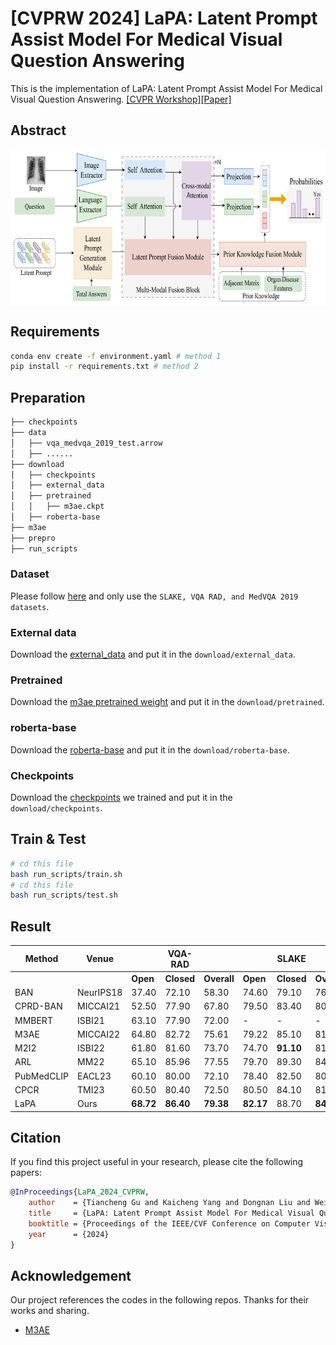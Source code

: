 # [CVPRW 2024] LaPA: Latent Prompt Assist Model For Medical Visual Question Answering
This is the implementation of LaPA: Latent Prompt Assist Model For Medical Visual Question Answering. [[CVPR Workshop]](https://ai-medical-image-analysis.github.io/4th/)[[Paper]]()
## Abstract
<div  align="center">    
<img src="./imgs/main_structure.png" 
width = "700" height = "250" 
alt="1" align=center />
</div>

## Requirements
```bash
conda env create -f environment.yaml # method 1
pip install -r requirements.txt # method 2
```

## Preparation
```bash
├── checkpoints
├── data
│   ├── vqa_medvqa_2019_test.arrow
│   ├── ......
├── download
│   ├── checkpoints
│   ├── external_data
│   ├── pretrained
│   │   ├── m3ae.ckpt
│   ├── roberta-base
├── m3ae
├── prepro
├── run_scripts
```
### Dataset
Please follow [here](https://github.com/zhjohnchan/M3AE?tab=readme-ov-file#1-dataset-preparation-1) and only use the `SLAKE, VQA RAD, and MedVQA 2019 datasets`.

### External data
Download the [external_data](https://unisydneyedu-my.sharepoint.com/:f:/g/personal/tigu8498_uni_sydney_edu_au/Ev_GsFFY9BpKi-cOHSFIHecBRxYEB-9jjelVen4WUyyEGg?e=g3bbrC) and put it in the `download/external_data`.

### Pretrained
Download the [m3ae pretrained weight](https://drive.google.com/drive/folders/1b3_kiSHH8khOQaa7pPiX_ZQnUIBxeWWn) and put it in the `download/pretrained`.

### roberta-base
Download the [roberta-base](https://drive.google.com/drive/folders/1ouRx5ZAi98LuS6QyT3hHim9Uh7R1YY1H) and put it in the `download/roberta-base`.

### Checkpoints
Download the [checkpoints](https://unisydneyedu-my.sharepoint.com/:f:/g/personal/tigu8498_uni_sydney_edu_au/Ev_GsFFY9BpKi-cOHSFIHecBRxYEB-9jjelVen4WUyyEGg?e=g3bbrC) we trained and put it in the `download/checkpoints`.


## Train & Test

```bash
# cd this file 
bash run_scripts/train.sh
# cd this file
bash run_scripts/test.sh
```

## Result
| Method     | Venue          |           | VQA-RAD    |             |           | SLAKE      |             | VQA-2019    |
|---------------------|------------|-------|--------|---------|-------|--------|---------|---------|
|               |       | **Open** | **Closed** | **Overall** | **Open** | **Closed** | **Overall** | **Overall** |
| BAN         | NeurIPS18 | 37.40 | 72.10  | 58.30   | 74.60 | 79.10  | 76.30   | -       |
| CPRD-BAN    | MICCAI21  | 52.50 | 77.90  | 67.80   | 79.50 | 83.40  | 80.10   | -       |
| MMBERT   | ISBI21    | 63.10 | 77.90  | 72.00   | -     | -      | -       | 67.20   |
| M3AE   | MICCAI22  | 64.80 | 82.72  | 75.61   | 79.22 | 85.10  | 81.53   | 78.40   |
| M2I2       | ISBI22    | 61.80 | 81.60  | 73.70   | 74.70 | **91.10**  | 81.20   | -       |
| ARL   | MM22      | 65.10 | 85.96  | 77.55   | 79.70 | 89.30  | 84.10   | 79.80   |
| PubMedCLIP | EACL23 | 60.10 | 80.00  | 72.10   | 78.40 | 82.50  | 80.10   | -       |
| CPCR        | TMI23     | 60.50 | 80.40  | 72.50   | 80.50 | 84.10  | 81.90   | -       |
| LaPA        | Ours       | **68.72** | **86.40**  | **79.38**   | **82.17** | 88.70  | **84.73**   | **81.60**   |


## Citation
If you find this project useful in your research, please cite the following papers:
```bibtex
@InProceedings{LaPA_2024_CVPRW,
    author    = {Tiancheng Gu and Kaicheng Yang and Dongnan Liu and Weidong Cai},
    title     = {LaPA: Latent Prompt Assist Model For Medical Visual Question Answering},
    booktitle = {Proceedings of the IEEE/CVF Conference on Computer Vision and Pattern Recognition (CVPR) Workshops},
    year      = {2024}
}
```

## Acknowledgement
Our project references the codes in the following repos. Thanks for their works and sharing.
* [M3AE](https://github.com/zhjohnchan/M3AE)
